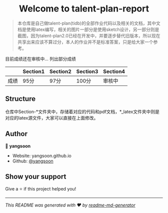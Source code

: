 <h1 align="center">Welcome to talent-plan-report</h1>
<p>
</p>

> 本仓库是自己做talent-plan(tidb)的全部作业代码以及相关的文档，其中文档是使用latex编写，相关的图片一部分是使用sketch设计，另一部分则是截图，因为talent-plan2.0已经在开发中，并要逐步替代旧版本，所以现在共享出来应该不算过分，本人的作业并不是标准答案，只是给大家一个参考。

目前成绩还在审核中... 列出部分成绩

|      | Section1 | Section2 | Section3 | Section4 |
| ---- | -------- | -------- | -------- | -------- |
| 成绩 | 95分     | 97分     | 100分    | 审核中   |

## Structure

仓库中Section-\*文件夹中，存储着对应的代码和pdf文档，\*_latex文件夹中则是对应的latex源文件，大家可以直接在上面修改。

## Author

👤 **yangsoon**

* Website: yangsoon.github.io
* Github: [@yangsoon](https://github.com/yangsoon)

## Show your support

Give a ⭐️ if this project helped you!

***
_This README was generated with ❤️ by [readme-md-generator](https://github.com/kefranabg/readme-md-generator)_
